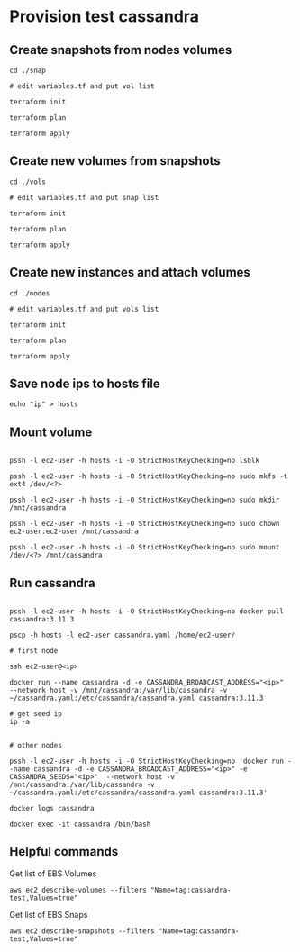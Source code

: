 # Provision test cassandra

## Create snapshots from nodes volumes

```
cd ./snap

# edit variables.tf and put vol list

terraform init

terraform plan

terraform apply

```

## Create new volumes from snapshots

```
cd ./vols

# edit variables.tf and put snap list

terraform init

terraform plan

terraform apply

```

## Create new instances and attach volumes 

```
cd ./nodes

# edit variables.tf and put vols list

terraform init

terraform plan

terraform apply

```

## Save node ips to hosts file 

```
echo "ip" > hosts

```

## Mount volume 

```

pssh -l ec2-user -h hosts -i -O StrictHostKeyChecking=no lsblk

pssh -l ec2-user -h hosts -i -O StrictHostKeyChecking=no sudo mkfs -t ext4 /dev/<?>

pssh -l ec2-user -h hosts -i -O StrictHostKeyChecking=no sudo mkdir /mnt/cassandra

pssh -l ec2-user -h hosts -i -O StrictHostKeyChecking=no sudo chown ec2-user:ec2-user /mnt/cassandra

pssh -l ec2-user -h hosts -i -O StrictHostKeyChecking=no sudo mount /dev/<?> /mnt/cassandra

```


## Run cassandra

```

pssh -l ec2-user -h hosts -i -O StrictHostKeyChecking=no docker pull cassandra:3.11.3

pscp -h hosts -l ec2-user cassandra.yaml /home/ec2-user/

# first node

ssh ec2-user@<ip> 

docker run --name cassandra -d -e CASSANDRA_BROADCAST_ADDRESS="<ip>"  --network host -v /mnt/cassandra:/var/lib/cassandra -v ~/cassandra.yaml:/etc/cassandra/cassandra.yaml cassandra:3.11.3

# get seed ip
ip -a


# other nodes

pssh -l ec2-user -h hosts -i -O StrictHostKeyChecking=no 'docker run --name cassandra -d -e CASSANDRA_BROADCAST_ADDRESS="<ip>" -e CASSANDRA_SEEDS="<ip>"  --network host -v /mnt/cassandra:/var/lib/cassandra -v ~/cassandra.yaml:/etc/cassandra/cassandra.yaml cassandra:3.11.3'

docker logs cassandra

docker exec -it cassandra /bin/bash

```


## Helpful commands


Get list of EBS Volumes

```
aws ec2 describe-volumes --filters "Name=tag:cassandra-test,Values=true"

```

Get list of EBS Snaps

```
aws ec2 describe-snapshots --filters "Name=tag:cassandra-test,Values=true"

```
